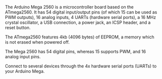 
<FeatureDescription>

The Arduino Mega 2560 is a microcontroller board based on the ATmega2560. It has 54 digital input/output pins (of which 15 can be used as PWM outputs), 16 analog inputs, 4 UARTs (hardware serial ports), a 16 MHz crystal oscillator, a USB connection, a power jack, an ICSP header, and a reset button.

</FeatureDescription>

<FeatureList>

<Feature title="EEPROM" image="mcu">

The ATmega2560 features 4kb (4096 bytes) of EEPROM, a memory which is not erased when powered off.
<FeatureWrapper>
  <FeatureLink variant="primary" title="Documentation" url="/learn/programming/eeprom-guide"/>
</FeatureWrapper>
</Feature>

<Feature title="54 digital & 16 analog pins" image="hw-pin">

The Mega 2560 has 54 digital pins, whereas 15 supports PWM, and 16 analog input pins.

</Feature>

<Feature title="Four serial ports" image="communication">

Connect to several devices through the 4x hardware serial ports (UARTs) to your Arduino Mega.

</Feature>

</FeatureList>
